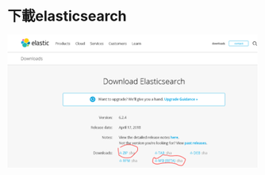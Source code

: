 
下載elasticsearch
====

![](https://github.com/kohak1329/IOT/blob/master/homework/IOTsecurity%20elasticsearch/image/1.PNG)
